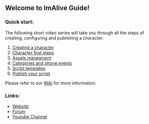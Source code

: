 ## Welcome to ImAlive Guide!

### Quick start:
The following short video series will take you through all the steps of creating, configuring and publishing a character:
1. [Creating a character](https://youtu.be/bzD_JyIDuSI)
2. [Character first steps](https://youtu.be/D_eWhkB2ITw)
3. [Assets managment](https://youtu.be/UJ3AGZs-1-Y)
4. [Categories and phone events](https://youtu.be/SByJnkZn4gI)
5. [Script templates](https://youtu.be/1quXswoq6OM)
6. [Publish your script](https://youtu.be/Ca21dIDpa0g)


Please refer to our [Wiki](https://github.com/hay12396/ImAliveGuide/wiki) for more information.

### Links:
* [Website](https://skeleton20170119054239.azurewebsites.net/)
* [Forum](http://www.imaliveforum.com)
* [Youtube Channel](https://www.youtube.com/channel/UC6d9q04cUU69h5-Foxul-Kw)
